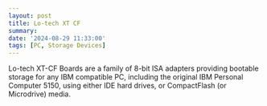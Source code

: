 ```yaml
---
layout: post
title: Lo-tech XT CF
summary: 
date: '2024-08-29 11:33:00'
tags: [PC, Storage Devices]
---
```


Lo-tech XT-CF Boards are a family of 8-bit ISA adapters providing bootable storage for any IBM compatible PC, including the original IBM Personal Computer 5150, using either IDE hard drives, or CompactFlash (or Microdrive) media.
